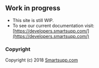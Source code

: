 ## Work in progress

* This site is still WIP.
* To see our current documentation visit: [https://developers.smartsupp.com/](https://developers.smartsupp.com/)

### Copyright

Copyright (c) 2018 [Smartsupp.com](https://www.smartsupp.com/)